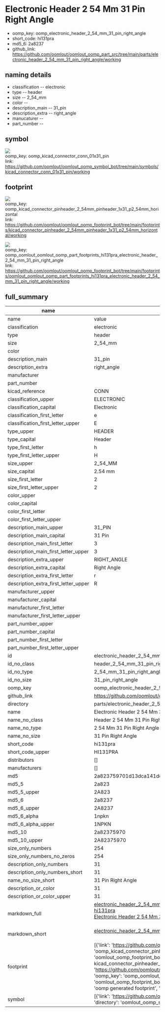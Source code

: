 # Electronic Header 2 54 Mm 31 Pin Right Angle

  
* oomp_key: oomp_electronic_header_2_54_mm_31_pin_right_angle 
* short_code: hi131pra
* md5_6: 2a8237  
* github_link: https://github.com/oomlout/oomlout_oomp_part_src/tree/main/parts/electronic_header_2_54_mm_31_pin_right_angle/working  
## naming details
* classification -- electronic
* type -- header
* size -- 2_54_mm
* color -- 
* description_main -- 31_pin
* description_extra -- right_angle
* manucaturer -- 
* part_number -- 



## symbol

![](symbol/{index}/working/working_600.png)  
oomp_key: oomp_kicad_connector_conn_01x31_pin  
link: https://github.com/oomlout/oomlout_oomp_symbol_bot/tree/main/symbols/kicad_connector_conn_01x31_pin/working  

## footprint

![](footprint/{index}/working/working_600.png)  
oomp_key: oomp_kicad_connector_pinheader_2_54mm_pinheader_1x31_p2_54mm_horizontal  
link: https://github.com/oomlout/oomlout_oomp_footprint_bot/tree/main/footprints/kicad_connector_pinheader_2_54mm_pinheader_1x31_p2_54mm_horizontal/working  

![](footprint/{index}/working/working_600.png)  
oomp_key: oomp_oomlout_oomlout_oomp_part_footprints_hi131pra_electronic_header_2_54_mm_31_pin_right_angle  
link: https://github.com/oomlout/oomlout_oomp_footprint_bot/tree/main/footprints/oomlout_oomlout_oomp_part_footprints_hi131pra_electronic_header_2_54_mm_31_pin_right_angle/working  

## full_summary
| name | value | 
| --- | --- | 
| name | value | 
| classification | electronic | 
| type | header | 
| size | 2_54_mm | 
| color |  | 
| description_main | 31_pin | 
| description_extra | right_angle | 
| manufacturer |  | 
| part_number |  | 
| kicad_reference | CONN | 
| classification_upper | ELECTRONIC | 
| classification_capital | Electronic | 
| classification_first_letter | e | 
| classification_first_letter_upper | E | 
| type_upper | HEADER | 
| type_capital | Header | 
| type_first_letter | h | 
| type_first_letter_upper | H | 
| size_upper | 2_54_MM | 
| size_capital | 2.54 mm | 
| size_first_letter | 2 | 
| size_first_letter_upper | 2 | 
| color_upper |  | 
| color_capital |  | 
| color_first_letter |  | 
| color_first_letter_upper |  | 
| description_main_upper | 31_PIN | 
| description_main_capital | 31 Pin | 
| description_main_first_letter | 3 | 
| description_main_first_letter_upper | 3 | 
| description_extra_upper | RIGHT_ANGLE | 
| description_extra_capital | Right Angle | 
| description_extra_first_letter | r | 
| description_extra_first_letter_upper | R | 
| manufacturer_upper |  | 
| manufacturer_capital |  | 
| manufacturer_first_letter |  | 
| manufacturer_first_letter_upper |  | 
| part_number_upper |  | 
| part_number_capital |  | 
| part_number_first_letter |  | 
| part_number_first_letter_upper |  | 
| id | electronic_header_2_54_mm_31_pin_right_angle | 
| id_no_class | header_2_54_mm_31_pin_right_angle | 
| id_no_type | 2_54_mm_31_pin_right_angle | 
| id_no_size | 31_pin_right_angle | 
| oomp_key | oomp_electronic_header_2_54_mm_31_pin_right_angle | 
| github_link | https://github.com/oomlout/oomlout_oomp_part_src/tree/main/parts/electronic_header_2_54_mm_31_pin_right_angle/working | 
| directory | parts/electronic_header_2_54_mm_31_pin_right_angle | 
| name | Electronic Header 2 54 Mm 31 Pin Right Angle | 
| name_no_class | Header 2 54 Mm 31 Pin Right Angle | 
| name_no_type | 2 54 Mm 31 Pin Right Angle | 
| name_no_size | 31 Pin Right Angle | 
| short_code | hi131pra | 
| short_code_upper | HI131PRA | 
| distributors | [] | 
| manufacturers | [] | 
| md5 | 2a823759701d13dca141de929d8ee525 | 
| md5_5 | 2a823 | 
| md5_5_upper | 2A823 | 
| md5_6 | 2a8237 | 
| md5_6_upper | 2A8237 | 
| md5_6_alpha | 1npkn | 
| md5_6_alpha_upper | 1NPKN | 
| md5_10 | 2a82375970 | 
| md5_10_upper | 2A82375970 | 
| size_only_numbers | 254 | 
| size_only_numbers_no_zeros | 254 | 
| description_only_numbers | 31 | 
| description_only_numbers_short | 31 | 
| name_no_size_short | 31 Pin Right Angle | 
| description_or_color | 31 | 
| description_or_color_upper | 31 | 
| markdown_full | [electronic_header_2_54_mm_31_pin_right_angle](https://github.com/oomlout/oomlout_oomp_part_src/tree/main/parts/electronic_header_2_54_mm_31_pin_right_angle/working)<br>[hi131pra](https://github.com/oomlout/oomlout_oomp_part_src/tree/main/parts/electronic_header_2_54_mm_31_pin_right_angle/working)<br>[Electronic Header 2 54 Mm 31 Pin Right Angle](https://github.com/oomlout/oomlout_oomp_part_src/tree/main/parts/electronic_header_2_54_mm_31_pin_right_angle/working)<br><br> | 
| markdown_short | [electronic_header_2_54_mm_31_pin_right_angle](https://github.com/oomlout/oomlout_oomp_part_src/tree/main/parts/electronic_header_2_54_mm_31_pin_right_angle/working)<br><br> | 
| footprint | [{'link': 'https://github.com/oomlout/oomlout_oomp_footprint_bot/tree/main/foootprntss/kicad_connector_pinheader_2_54mm_pinheader_1x31_p2_54mm_horizontal', 'oomp_key': 'oomp_kicad_connector_pinheader_2_54mm_pinheader_1x31_p2_54mm_horizontal', 'directory': 'oomlout_oomp_footprint_bot/footprints/kicad_connector_pinheader_2_54mm_pinheader_1x31_p2_54mm_horizontal//working/working.kicad_mod', 'note': 'source footprint kicad_connector_pinheader_2_54mm_pinheader_1x31_p2_54mm_horizontal', 'index': 0}, {'link': 'https://github.com/oomlout/oomlout_oomp_footprint_bot/tree/main/foootprntss/oomlout_oomlout_oomp_part_footprints_hi131pra_electronic_header_2_54_mm_31_pin_right_angle', 'oomp_key': 'oomp_oomlout_oomlout_oomp_part_footprints_hi131pra_electronic_header_2_54_mm_31_pin_right_angle', 'directory': 'oomlout_oomp_footprint_bot/footprints/oomlout_oomlout_oomp_part_footprints_hi131pra_electronic_header_2_54_mm_31_pin_right_angle//working/working.kicad_mod', 'note': 'oomp generated footprint', 'index': 1}] | 
| symbol | [{'link': 'https://github.com/oomlout/oomlout_oomp_symbol_bot/tree/main/symbols/kicad_connector_conn_01x31_pin', 'oomp_key': 'oomp_kicad_connector_conn_01x31_pin', 'directory': 'oomlout_oomp_symbol_bot/symbols/kicad_connector_conn_01x31_pin//working/working.kicad_sym', 'index': 0}] | 
